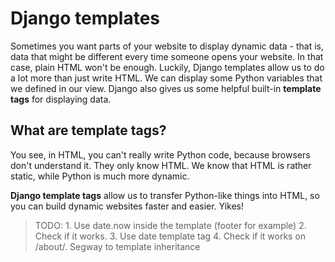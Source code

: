 # Django templates

Sometimes you want parts of your website to display dynamic data - that is, data that might be different every time someone opens your website. In that case, plain HTML won't be enough. Luckily, Django templates allow us to do a lot more than just write HTML. We can display some Python variables that we defined in our view. Django also gives us some helpful built-in __template tags__ for displaying data.

## What are template tags?

You see, in HTML, you can't really write Python code, because browsers don't understand it. They only know HTML. We know that HTML is rather static, while Python is much more dynamic.

__Django template tags__ allow us to transfer Python-like things into HTML, so you can build dynamic websites faster and easier. Yikes!

> TODO: 1. Use date.now inside the template (footer for example)
> 2. Check if it works.
> 3. Use date template tag
> 4. Check if it works on /about/. Segway to template inheritance
